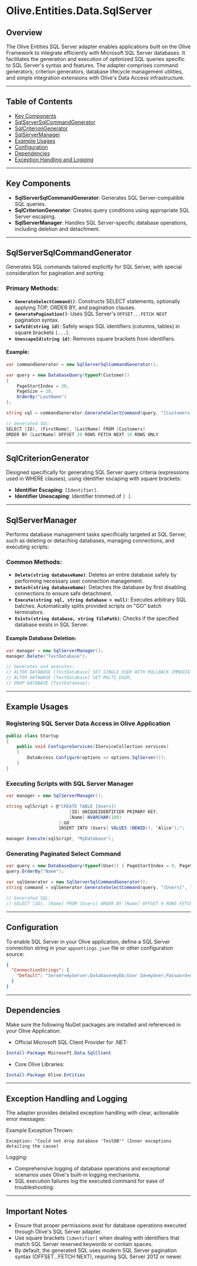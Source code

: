﻿# Olive.Entities.Data.SqlServer

## Overview

The Olive Entities SQL Server adapter enables applications built on the Olive Framework to integrate efficiently with Microsoft SQL Server databases. It facilitates the generation and execution of optimized SQL queries specific to SQL Server's syntax and features. The adapter comprises command generators, criterion generators, database lifecycle management utilities, and simple integration extensions with Olive's Data Access infrastructure.

---

## Table of Contents

- [Key Components](#key-components)
- [SqlServerSqlCommandGenerator](#sqlserversqlcommandgenerator)
- [SqlCriterionGenerator](#sqlcriteriongenerator)
- [SqlServerManager](#sqlservermanager) 
- [Example Usages](#example-usages)
- [Configuration](#configuration)
- [Dependencies](#dependencies)
- [Exception Handling and Logging](#exception-handling-and-logging)

---

## Key Components

- **SqlServerSqlCommandGenerator**: Generates SQL Server-compatible SQL queries.
- **SqlCriterionGenerator**: Creates query conditions using appropriate SQL Server escaping.
- **SqlServerManager**: Handles SQL Server-specific database operations, including deletion and detachment.

---

## SqlServerSqlCommandGenerator

Generates SQL commands tailored explicitly for SQL Server, with special consideration for pagination and sorting:

### Primary Methods:

- **`GenerateSelectCommand()`**: Constructs SELECT statements, optionally applying TOP, ORDER BY, and pagination clauses.
- **`GeneratePagination()`**: Uses SQL Server's `OFFSET...FETCH NEXT` pagination syntax.
- **`SafeId(string id)`**: Safely wraps SQL identifiers (columns, tables) in square brackets `[...]`.
- **`UnescapeId(string id)`**: Removes square brackets from identifiers.

#### Example:

```csharp
var commandGenerator = new SqlServerSqlCommandGenerator();

var query = new DatabaseQuery(typeof(Customer))
{
    PageStartIndex = 20,
    PageSize = 10,
    OrderBy("LastName")
};

string sql = commandGenerator.GenerateSelectCommand(query, "[Customers]", "[ID], [FirstName], [LastName]");

// Generated SQL:
SELECT [ID], [FirstName], [LastName] FROM [Customers]
ORDER BY [LastName] OFFSET 20 ROWS FETCH NEXT 10 ROWS ONLY
```

---

## SqlCriterionGenerator

Designed specifically for generating SQL Server query criteria (expressions used in WHERE clauses), using identifier escaping with square brackets:

- **Identifier Escaping**: `[Identifier]`.
- **Identifier Unescaping**: Identifier trimmed of `[ ]`.

---

## SqlServerManager

Performs database management tasks specifically targeted at SQL Server, such as deleting or detaching databases, managing connections, and executing scripts:

### Common Methods:

- **`Delete(string databaseName)`**: Deletes an entire database safely by performing necessary user connection management.
- **`Detach(string databaseName)`**: Detaches the database by first disabling connections to ensure safe detachment.
- **`Execute(string sql, string database = null)`**: Executes arbitrary SQL batches. Automatically splits provided scripts on "GO" batch terminators.
- **`Exists(string database, string filePath)`**: Checks if the specified database exists in SQL Server.

#### Example Database Deletion:

```csharp
var manager = new SqlServerManager();
manager.Delete("TestDatabase");

// Generates and executes:
// ALTER DATABASE [TestDatabase] SET SINGLE_USER WITH ROLLBACK IMMEDIATE;
// ALTER DATABASE [TestDatabase] SET MULTI_USER;
// DROP DATABASE [TestDatabase];
``` 

---

## Example Usages

### Registering SQL Server Data Access in Olive Application

```csharp
public class Startup
{
    public void ConfigureServices(IServiceCollection services)
    {
        DataAccess.Configure(options => options.SqlServer());
    }
}
```

### Executing Scripts with SQL Server Manager

```csharp
var manager = new SqlServerManager();

string sqlScript = @"CREATE TABLE [Users](
                        [ID] UNIQUEIDENTIFIER PRIMARY KEY,
                        [Name] NVARCHAR(100)
                    );GO
                    INSERT INTO [Users] VALUES (NEWID(), 'Alice');";

manager.Execute(sqlScript, "MyDatabase");
```

### Generating Paginated Select Command

```csharp
var query = new DatabaseQuery(typeof(User)) { PageStartIndex = 0, PageSize = 5 };
query.OrderBy("Name");

var sqlGenerator = new SqlServerSqlCommandGenerator();
string command = sqlGenerator.GenerateSelectCommand(query, "[Users]", "[ID], [Name]");

// Generated SQL:
// SELECT [ID], [Name] FROM [Users] ORDER BY [Name] OFFSET 0 ROWS FETCH NEXT 5 ROWS ONLY
```

---

## Configuration

To enable SQL Server in your Olive application, define a SQL Server connection string in your `appsettings.json` file or other configuration source:

```json
{
  "ConnectionStrings": {
    "Default": "Server=myServer;Database=myDb;User Id=myUser;Password=myPassword;"
  }
}
``` 
---

## Dependencies

Make sure the following NuGet packages are installed and referenced in your Olive Application:

- Official Microsoft SQL Client Provider for .NET:
```powershell
Install-Package Microsoft.Data.SqlClient
```

- Core Olive Libraries:
```powershell
Install-Package Olive.Entities
```

---

## Exception Handling and Logging

The adapter provides detailed exception handling with clear, actionable error messages:

Example Exception Thrown:
```
Exception: "Could not drop database 'TestDB'" (Inner exceptions detailing the cause)
```

Logging:

- Comprehensive logging of database operations and exceptional scenarios uses Olive's built-in logging mechanisms.
- SQL execution failures log the executed command for ease of troubleshooting.

---

## Important Notes

- Ensure that proper permissions exist for database operations executed through Olive's SQL Server adapter.
- Use square brackets `[identifier]` when dealing with identifiers that match SQL Server reserved keywords or contain spaces.
- By default, the generated SQL uses modern SQL Server pagination syntax (OFFSET...FETCH NEXT), requiring SQL Server 2012 or newer.